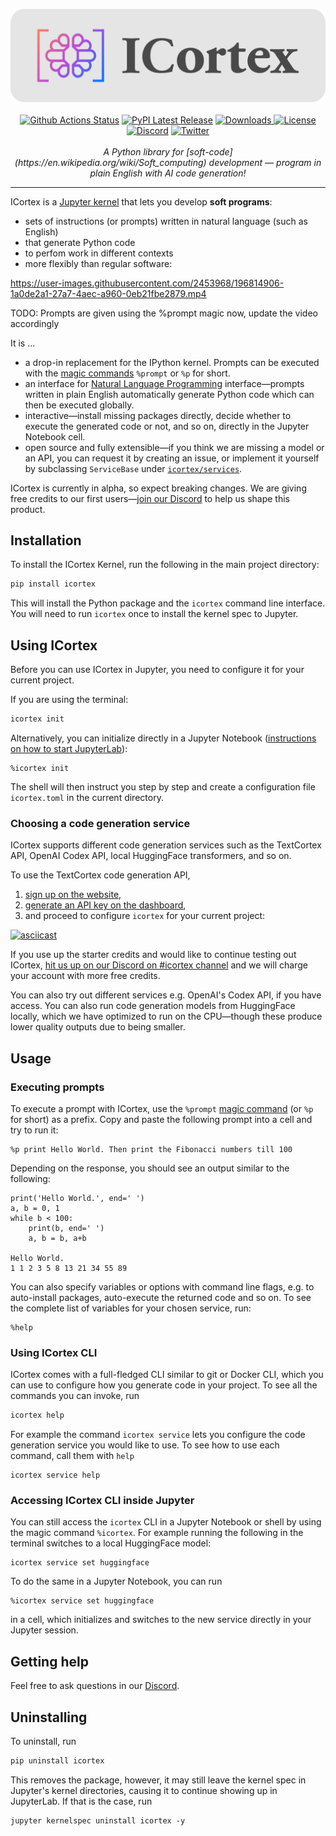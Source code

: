 <p align="center">
    <a href="https://icortex.ai/"><img src="https://raw.githubusercontent.com/textcortex/icortex/main/assets/logo/banner.svg"></a>
    <br />
    <br />
    <a href="https://github.com/textcortex/icortex/workflows/Build/badge.svg"><img src="https://github.com/textcortex/icortex/workflows/Build/badge.svg" alt="Github Actions Status"></a>
    <a href="https://pypi.org/project/icortex/"><img src="https://img.shields.io/pypi/v/icortex.svg?style=flat&logo=pypi" alt="PyPI Latest Release"></a>
    <a href="https://pepy.tech/project/icortex"><img src="https://pepy.tech/badge/icortex/month?" alt="Downloads"> </a>
    <a href="https://github.com/textcortex/icortex/blob/main/LICENSE"><img src="https://img.shields.io/github/license/textcortex/icortex.svg?color=blue" alt="License"></a>
    <a href="https://discord.textcortex.com/"><img src="https://dcbadge.vercel.app/api/server/QtfGgKneHX?style=flat" alt="Discord"></a>
    <a href="https://twitter.com/TextCortex/"><img src="https://img.shields.io/twitter/url/https/twitter.com/cloudposse.svg?style=social&label=Follow%20%40TextCortex" alt="Twitter"></a>
    <br />
    <br />
    <i>A Python library for [soft-code](https://en.wikipedia.org/wiki/Soft_computing) development — program in plain English with AI code generation!</i>
</p>
<hr />

ICortex is a [Jupyter kernel](https://jupyter-client.readthedocs.io/en/latest/kernels.html) that lets you develop **soft programs**:

- sets of instructions (or prompts) written in natural language (such as English)
- that generate Python code
- to perfom work in different contexts
- more flexibly than regular software:

https://user-images.githubusercontent.com/2453968/196814906-1a0de2a1-27a7-4aec-a960-0eb21fbe2879.mp4

TODO: Prompts are given using the %prompt magic now, update the video accordingly

It is ...

- a drop-in replacement for the IPython kernel. Prompts can be executed with the [magic commands](https://ipython.readthedocs.io/en/stable/interactive/magics.html) `%prompt` or `%p` for short.
- an interface for [Natural Language Programming](https://en.wikipedia.org/wiki/Natural-language_programming) interface—prompts written in plain English automatically generate Python code which can then be executed globally.
- interactive—install missing packages directly, decide whether to execute the generated code or not, and so on, directly in the Jupyter Notebook cell.
- open source and fully extensible—if you think we are missing a model or an API, you can request it by creating an issue, or implement it yourself by subclassing `ServiceBase` under [`icortex/services`](icortex/services).

ICortex is currently in alpha, so expect breaking changes. We are giving free credits to our first users—[join our Discord](https://discord.textcortex.com/) to help us shape this product.

## Installation

To install the ICortex Kernel, run the following in the main project directory:

```sh
pip install icortex
```

This will install the Python package and the `icortex` command line interface. You will need to run `icortex` once to install the kernel spec to Jupyter.

## Using ICortex

Before you can use ICortex in Jupyter, you need to configure it for your current project.

If you are using the terminal:

```bash
icortex init
```

Alternatively, you can initialize directly in a Jupyter Notebook ([instructions on how to start JupyterLab](https://jupyterlab.readthedocs.io/en/stable/getting_started/starting.html)):

```
%icortex init
```

The shell will then instruct you step by step and create a configuration file `icortex.toml` in the current directory.

### Choosing a code generation service

ICortex supports different code generation services such as the TextCortex API, OpenAI Codex API, local HuggingFace transformers, and so on.

To use the TextCortex code generation API,

1. [sign up on the website](https://app.textcortex.com/user/signup),
2. [generate an API key on the dashboard](https://app.textcortex.com/user/dashboard/settings/api-key),
3. and proceed to configure `icortex` for your current project:

[![asciicast](https://asciinema.org/a/sTU1EaGFfi3jdSV8Ih7vulsfT.svg)](https://asciinema.org/a/sTU1EaGFfi3jdSV8Ih7vulsfT)

If you use up the starter credits and would like to continue testing out ICortex, [hit us up on our Discord on #icortex channel](https://discord.textcortex.com) and we will charge your account with more free credits.

You can also try out different services e.g. OpenAI's Codex API, if you have access. You can also run code generation models from HuggingFace locally, which we have optimized to run on the CPU—though these produce lower quality outputs due to being smaller.

## Usage

### Executing prompts

To execute a prompt with ICortex, use the `%prompt` [magic command](https://ipython.readthedocs.io/en/stable/interactive/magics.html) (or `%p` for short) as a prefix. Copy and paste the following prompt into a cell and try to run it:

```
%p print Hello World. Then print the Fibonacci numbers till 100
```

Depending on the response, you should see an output similar to the following:

```
print('Hello World.', end=' ')
a, b = 0, 1
while b < 100:
    print(b, end=' ')
    a, b = b, a+b

Hello World.
1 1 2 3 5 8 13 21 34 55 89
```

You can also specify variables or options with command line flags, e.g. to auto-install packages, auto-execute the returned code and so on. To see the complete list of variables for your chosen service, run:

```
%help
```

### Using ICortex CLI

ICortex comes with a full-fledged CLI similar to git or Docker CLI, which you can use to configure how you generate code in your project. To see all the commands you can invoke, run

```sh
icortex help
```

For example the command `icortex service` lets you configure the code generation service you would like to use. To see how to use each command, call them with `help`

```
icortex service help
```

### Accessing ICortex CLI inside Jupyter

You can still access the `icortex` CLI in a Jupyter Notebook or shell by using the magic command `%icortex`. For example running the following in the terminal switches to a local HuggingFace model:

```
icortex service set huggingface
```

To do the same in a Jupyter Notebook, you can run

```
%icortex service set huggingface
```

in a cell, which initializes and switches to the new service directly in your Jupyter session.

## Getting help

Feel free to ask questions in our [Discord](https://discord.textcortex.com/).

## Uninstalling

To uninstall, run

```bash
pip uninstall icortex
```

This removes the package, however, it may still leave the kernel spec in Jupyter's kernel directories, causing it to continue showing up in JupyterLab. If that is the case, run

```
jupyter kernelspec uninstall icortex -y
```
